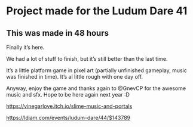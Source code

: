 # Project made for the Ludum Dare 41
## This was made in 48 hours

Finally it’s here.

We had a lot of stuff to finish, but it’s still better than the last time.

It’s a little platform game in pixel art (partially unfinished gameplay, music was finished in time). It’s al little rough with one day off.

Anyway, enjoy the game and thanks again to @GnevCP for the awesome music and sfx.
Hope to be here again next year :D

https://vinegarlove.itch.io/slime-music-and-portals

https://ldjam.com/events/ludum-dare/44/$143789
